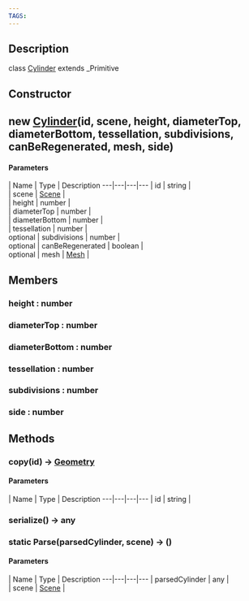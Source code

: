 ```yaml
---
TAGS:
---
```

## Description

class [Cylinder](/classes/3.0/Cylinder) extends _Primitive



## Constructor

## new [Cylinder](/classes/3.0/Cylinder)(id, scene, height, diameterTop, diameterBottom, tessellation, subdivisions, canBeRegenerated, mesh, side)



#### Parameters
 | Name | Type | Description
---|---|---|---
 | id | string |     
 | scene | [Scene](/classes/3.0/Scene) |     
 | height | number |     
 | diameterTop | number |     
 | diameterBottom | number |     
 | tessellation | number |     
optional | subdivisions | number |     
optional | canBeRegenerated | boolean |     
optional | mesh | [Mesh](/classes/3.0/Mesh) |     
## Members

### height : number



### diameterTop : number



### diameterBottom : number



### tessellation : number



### subdivisions : number



### side : number



## Methods

### copy(id) &rarr; [Geometry](/classes/3.0/Geometry)



#### Parameters
 | Name | Type | Description
---|---|---|---
 | id | string |     

### serialize() &rarr; any


### static Parse(parsedCylinder, scene) &rarr; ()



#### Parameters
 | Name | Type | Description
---|---|---|---
 | parsedCylinder | any |    
 | scene | [Scene](/classes/3.0/Scene) |     
